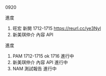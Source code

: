 0920

進度

1. 旺宏 新開 1712-1715 https://reurl.cc/ye3Nyl
2. 新美琪仲介 內容 API

進度

1. PAM 1712-1715 ok 1716 進行中
2. 新美琪仲介 內容 API 進行中
3. NAM 測試報告 進行中
